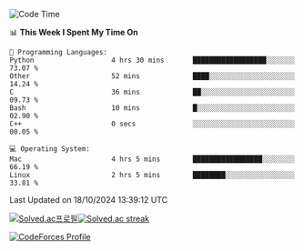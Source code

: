 
<!--START_SECTION:waka-->
![Code Time](http://img.shields.io/badge/Code%20Time-3%2C664%20hrs%2057%20mins-blue)

📊 **This Week I Spent My Time On** 

```text
💬 Programming Languages: 
Python                   4 hrs 30 mins       ██████████████████░░░░░░░   73.07 % 
Other                    52 mins             ████░░░░░░░░░░░░░░░░░░░░░   14.24 % 
C                        36 mins             ██░░░░░░░░░░░░░░░░░░░░░░░   09.73 % 
Bash                     10 mins             █░░░░░░░░░░░░░░░░░░░░░░░░   02.90 % 
C++                      0 secs              ░░░░░░░░░░░░░░░░░░░░░░░░░   00.05 % 

💻 Operating System: 
Mac                      4 hrs 5 mins        █████████████████░░░░░░░░   66.19 % 
Linux                    2 hrs 5 mins        ████████░░░░░░░░░░░░░░░░░   33.81 % 
```


 Last Updated on 18/10/2024 13:39:12 UTC
<!--END_SECTION:waka-->


[![Solved.ac프로필](http://mazassumnida.wtf/api/generate_badge?boj=hckim96)](https://solved.ac/hckim96)[![Solved.ac streak](http://mazandi.herokuapp.com/api?handle=hckim96&theme=dark)](https://solved.ac/hckim96)


[![CodeForces Profile](https://cf.leed.at?id=hckim96)](https://codeforces.com/profile/hckim96)

